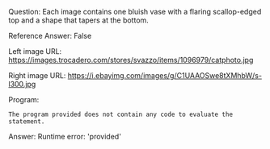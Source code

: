 Question: Each image contains one bluish vase with a flaring scallop-edged top and a shape that tapers at the bottom.

Reference Answer: False

Left image URL: https://images.trocadero.com/stores/svazzo/items/1096979/catphoto.jpg

Right image URL: https://i.ebayimg.com/images/g/C1UAAOSwe8tXMhbW/s-l300.jpg

Program:

```
The program provided does not contain any code to evaluate the statement.
```
Answer: Runtime error: 'provided'

